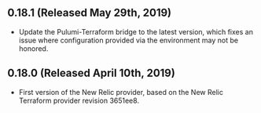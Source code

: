 ## 0.18.1 (Released May 29th, 2019)

- Update the Pulumi-Terraform bridge to the latest version, which fixes an issue
  where configuration provided via the environment may not be honored.

## 0.18.0 (Released April 10th, 2019)

- First version of the New Relic provider, based on the New Relic Terraform provider revision 3651ee8.
